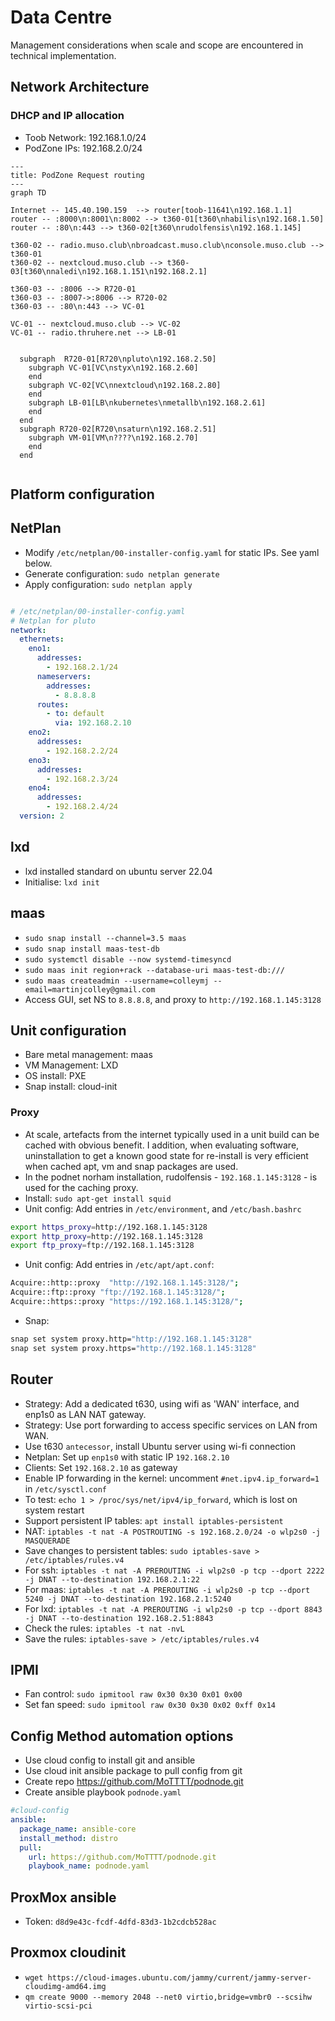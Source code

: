 # Data Centre

Management considerations when scale and scope are encountered in technical implementation.

## Network Architecture

### DHCP and IP allocation

- Toob Network: 192.168.1.0/24
- PodZone IPs: 192.168.2.0/24

```mermaid
---
title: PodZone Request routing
---
graph TD

Internet -- 145.40.190.159  --> router[toob-11641\n192.168.1.1]
router -- :8000\n:8001\n:8002 --> t360-01[t360\nhabilis\n192.168.1.50]
router -- :80\n:443 --> t360-02[t360\nrudolfensis\n192.168.1.145]

t360-02 -- radio.muso.club\nbroadcast.muso.club\nconsole.muso.club --> t360-01
t360-02 -- nextcloud.muso.club --> t360-03[t360\nnaledi\n192.168.1.151\n192.168.2.1]

t360-03 -- :8006 --> R720-01
t360-03 -- :8007->:8006 --> R720-02
t360-03 -- :80\n:443 --> VC-01

VC-01 -- nextcloud.muso.club --> VC-02
VC-01 -- radio.thruhere.net --> LB-01


  subgraph  R720-01[R720\npluto\n192.168.2.50]
    subgraph VC-01[VC\nstyx\n192.168.2.60]
    end
    subgraph VC-02[VC\nnextcloud\n192.168.2.80]
    end
    subgraph LB-01[LB\nkubernetes\nmetallb\n192.168.2.61]
    end    
  end
  subgraph R720-02[R720\nsaturn\n192.168.2.51]
    subgraph VM-01[VM\n????\n192.168.2.70]
    end  
  end
   

```

## Platform configuration

## NetPlan

- Modify `/etc/netplan/00-installer-config.yaml` for static IPs. See yaml below.
- Generate configuration: `sudo netplan generate`
- Apply configuration: `sudo netplan apply`
```yaml

# /etc/netplan/00-installer-config.yaml
# Netplan for pluto
network:
  ethernets:
    eno1:
      addresses:
        - 192.168.2.1/24
      nameservers:
        addresses: 
          - 8.8.8.8
      routes:
        - to: default
          via: 192.168.2.10
    eno2:
      addresses:
        - 192.168.2.2/24
    eno3:
      addresses:
        - 192.168.2.3/24
    eno4:
      addresses:
        - 192.168.2.4/24
  version: 2
```

## lxd

- lxd installed standard on ubuntu server 22.04
- Initialise: `lxd init`

## maas

- `sudo snap install --channel=3.5 maas`
- `sudo snap install maas-test-db`
- `sudo systemctl disable --now systemd-timesyncd`
- `sudo maas init region+rack --database-uri maas-test-db:///`
- `sudo maas createadmin --username=colleymj --email=martinjcolley@gmail.com`
- Access GUI, set NS to `8.8.8.8`, and proxy to `http://192.168.1.145:3128`

## Unit configuration

- Bare metal management: maas
- VM Management: LXD
- OS install: PXE
- Snap install: cloud-init

### Proxy

- At scale, artefacts from the internet typically used in a unit build can be cached with obvious benefit. I addition, when evaluating software, uninstallation to get a known good state for re-install is very efficient when cached apt, vm and snap packages are used.
- In the podnet norham installation, rudolfensis - `192.168.1.145:3128` - is used for the caching proxy.
- Install: `sudo apt-get install squid`
- Unit config: Add entries in `/etc/environment`, and `/etc/bash.bashrc`
  
```bash
export https_proxy=http://192.168.1.145:3128
export http_proxy=http://192.168.1.145:3128
export ftp_proxy=ftp://192.168.1.145:3128
```

- Unit config: Add entries in `/etc/apt/apt.conf`:

```bash
Acquire::http::proxy  "http://192.168.1.145:3128/";
Acquire::ftp::proxy "ftp://192.168.1.145:3128/";
Acquire::https::proxy "https://192.168.1.145:3128/";
```

- Snap:

```bash
snap set system proxy.http="http://192.168.1.145:3128"
snap set system proxy.https="http://192.168.1.145:3128"
```

## Router

- Strategy: Add a dedicated t630, using wifi as 'WAN' interface, and enp1s0 as LAN NAT gateway.
- Strategy: Use port forwarding to access specific services on LAN from WAN.
- Use t630 `antecessor`, install Ubuntu server using wi-fi connection
- Netplan: Set up `enp1s0` with static IP `192.168.2.10`
- Clients: Set `192.168.2.10` as gateway
- Enable IP forwarding in the kernel: uncomment `#net.ipv4.ip_forward=1` in `/etc/sysctl.conf`
- To test: `echo 1 > /proc/sys/net/ipv4/ip_forward`, which is lost on system restart
- Support persistent IP tables: `apt install iptables-persistent`
- NAT: `iptables -t nat -A POSTROUTING -s 192.168.2.0/24 -o wlp2s0 -j MASQUERADE`
- Save changes to persistent tables: `sudo iptables-save > /etc/iptables/rules.v4`
- For ssh: `iptables -t nat -A PREROUTING -i wlp2s0 -p tcp --dport 2222 -j DNAT --to-destination 192.168.2.1:22`
- For maas: `iptables -t nat -A PREROUTING -i wlp2s0 -p tcp --dport 5240 -j DNAT --to-destination 192.168.2.1:5240`
- For lxd: `iptables -t nat -A PREROUTING -i wlp2s0 -p tcp --dport 8843 -j DNAT --to-destination 192.168.2.51:8843`
- Check the rules: `iptables -t nat -nvL`
- Save the rules: `iptables-save > /etc/iptables/rules.v4`

## IPMI

- Fan control: `sudo ipmitool raw 0x30 0x30 0x01 0x00`
- Set fan speed: `sudo ipmitool raw 0x30 0x30 0x02 0xff 0x14`

## Config Method automation options

- Use cloud config to install git and ansible
- Use cloud init ansible package to pull config from git
- Create repo <https://github.com/MoTTTT/podnode.git>
- Create ansible playbook `podnode.yaml`

```yaml
#cloud-config
ansible:
  package_name: ansible-core
  install_method: distro
  pull:
    url: https://github.com/MoTTTT/podnode.git
    playbook_name: podnode.yaml
```

## ProxMox ansible

- Token: `d8d9e43c-fcdf-4dfd-83d3-1b2cdcb528ac`

## Proxmox cloudinit

- `wget https://cloud-images.ubuntu.com/jammy/current/jammy-server-cloudimg-amd64.img` 
- `qm create 9000 --memory 2048 --net0 virtio,bridge=vmbr0 --scsihw virtio-scsi-pci`